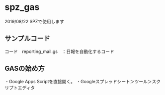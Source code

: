 # spz_gas
2019/08/22 SPZで使用します

## サンプルコード
コード　reporting_mail.gs　：日報を自動化するコード

## GASの始め方
・Google Apps Scriptを直接開く。
・Googleスプレッドシート＞ツール＞スクリプトエディタ
